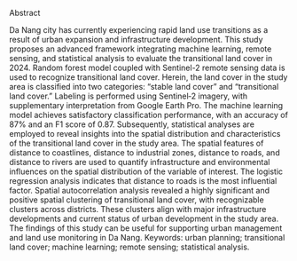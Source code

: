 Abstract

Da Nang city has currently experiencing rapid land use transitions as a result of urban expansion and infrastructure development. 
This study proposes an advanced framework integrating machine learning, remote sensing, and statistical analysis to evaluate the transitional land cover in 2024. 
Random forest model coupled with Sentinel-2 remote sensing data is used to recognize transitional land cover. 
Herein, the land cover in the study area is classified into two categories: “stable land cover” and “transitional land cover.” 
Labeling is performed using Sentinel‑2 imagery, with supplementary interpretation from Google Earth Pro. 
The machine learning model achieves satisfactory classification performance, with an accuracy of 87% and an F1 score of 0.87. 
Subsequently, statistical analyses are employed to reveal insights into the spatial distribution and characteristics of the transitional land cover in the study area. 
The spatial features of distance to coastlines, distance to industrial zones, distance to roads, and distance to rivers are used to quantify infrastructure and environmental
influences on the spatial distribution of the variable of interest. The logistic regression analysis indicates that distance to roads is the most influential factor. 
Spatial autocorrelation analysis revealed a highly significant and positive spatial clustering of transitional land cover, with recognizable clusters across districts.
These clusters align with major infrastructure developments and current status of urban development in the study area.
The findings of this study can be useful for supporting urban management and land use monitoring in Da Nang.
Keywords: urban planning; transitional land cover; machine learning; remote sensing; statistical analysis.
